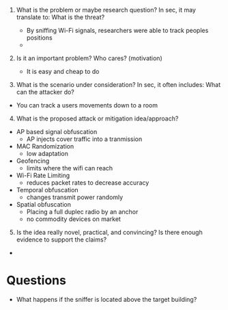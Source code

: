 1. What is the problem or maybe research question? In sec, it may translate to: What is the threat?
	- By sniffing Wi-Fi signals, researchers were able to track peoples positions
	-  

2. Is it an important problem? Who cares? (motivation)
	- It is easy and cheap to do

3. What is the scenario under consideration? In sec, it often includes: What can the attacker do?
- You can track a users movements down to a room

4. What is the proposed attack or mitigation idea/approach?
- AP based signal obfuscation
	- AP injects cover traffic into a tranmission
- MAC Randomization
	- low adaptation
- Geofencing
	- limits where the wifi can reach
- Wi-Fi Rate Limiting
	- reduces packet rates to decrease accuracy
- Temporal obfuscation
	- changes transmit power randomly
- Spatial obfuscation
	- Placing a full duplec radio by an anchor
	- no commodity devices on market

5. Is the idea really novel, practical, and convincing?	Is there enough evidence to support the claims?
- 


# Questions
- What happens if the sniffer is located above the target building?